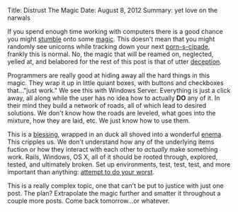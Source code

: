 Title: Distrust The Magic
Date: August 8, 2012
Summary: yet love on the narwals

If you spend enough time working with computers there is a good chance
you might [stumble][1] onto some [magic][2]. This doesn't mean that you
might randomly see unicorns while tracking down your next [porn-s-cipade][3],
frankly this is normal. No, the magic that will be reamed on, neglected,
yelled at, and belabored for the rest of this post is that of utter
[deception][4].

Programmers are really good at hiding away all the hard things in this
magic. They wrap it up in little quiant boxes, with buttons and
checkboxes that..."just work." We see this with Windows Server.
Everything is just a click away, all along while the user has no idea
how to actually __DO__ any of it. In their mind they build a network of
roads, all of which lead to desired solutions. We don't know how the
roads are leveled, what goes into the mixture, how they are laid, etc.
We just know how to use them.

This is a [blessing][5], wrapped in an duck all shoved into a
wonderful [enema][6]. This cripples us. We don't understand how any of
the underlying items fuction or how they interact with each other to
_actually_ make something work. Rails, Windows, OS X, all of it should
be rooted through, explored, tested, and ultimately broken. Set up
environments, test, test, test, and more important than anything: 
[attempt to do your worst][7].

This is a really complex topic, one that can't be put to justice with
just one post. The plan? Extrapolate the magic further and smatter it
throughout a couple more posts. Come back tomorrow...or whatever.

[1]: http://tremendousnews.com/wp-content/uploads/2009/10/drunk-urinal.jpg
[2]: http://2.bp.blogspot.com/-GTXZyOmzHaA/TfHMTu4JfOI/AAAAAAAAAzo/BQ7pgmBblno/s1600/finkle_630x_2.jpg
[3]: https://www.airtime.com/
[4]: http://www.hovding.com/en/how
[5]: http://berkutschi.com/assets/images/news/000/005/334/thumb500/nor_velta.jpg?1342704744
[6]: http://supershopsite.com/product_image/Pet/merrick-turducken-dog-food-case-of-24-55oz-cans.jpg
[7]: http://youtu.be/-JFfN5pKzFU
